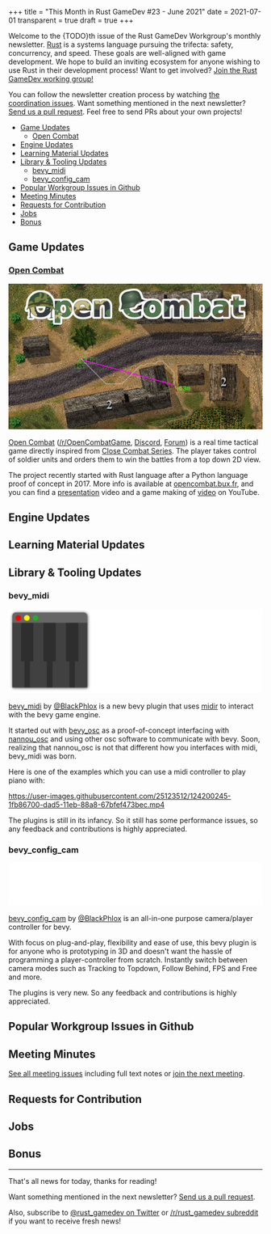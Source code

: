 +++
title = "This Month in Rust GameDev #23 - June 2021"
date = 2021-07-01
transparent = true
draft = true
+++

<!-- Check the post with markdownlint-->

Welcome to the {TODO}th issue of the Rust GameDev Workgroup's
monthly newsletter.
[Rust] is a systems language pursuing the trifecta:
safety, concurrency, and speed.
These goals are well-aligned with game development.
We hope to build an inviting ecosystem for anyone wishing
to use Rust in their development process!
Want to get involved? [Join the Rust GameDev working group!][join]

You can follow the newsletter creation process
by watching [the coordination issues][coordination].
Want something mentioned in the next newsletter?
[Send us a pull request][pr].
Feel free to send PRs about your own projects!

[Rust]: https://rust-lang.org
[join]: https://github.com/rust-gamedev/wg#join-the-fun
[pr]: https://github.com/rust-gamedev/rust-gamedev.github.io
[coordination]: https://github.com/rust-gamedev/rust-gamedev.github.io/issues?q=label%3Acoordination

[Rust]: https://rust-lang.org
[join]: https://github.com/rust-gamedev/wg#join-the-fun

- [Game Updates](#game-updates)
  - [Open Combat](#open-combat)
- [Engine Updates](#engine-updates)
- [Learning Material Updates](#learning-material-updates)
- [Library & Tooling Updates](#library--tooling-updates)
  - [bevy_midi](#bevy_midi)
  - [bevy_config_cam](#bevy_config_cam)
- [Popular Workgroup Issues in Github](#popular-workgroup-issues-in-github)
- [Meeting Minutes](#meeting-minutes)
- [Requests for Contribution](#requests-for-contribution)
- [Jobs](#jobs)
- [Bonus](#bonus)

<!--
Ideal section structure is:

```
### [Title]

![image/GIF description](image link)
_image caption_

A paragraph or two with a summary and [useful links].

_Discussions:
[/r/rust](https://reddit.com/r/rust/todo),
[twitter](https://twitter.com/todo/status/123456)_

[Title]: https://first.link
[useful links]: https://other.link
```

If needed, a section can be split into subsections with a "------" delimiter.
-->

## Game Updates

### [Open Combat][opencombat]

![Open Combat logo](open_combat.jpg)

[Open Combat][opencombat]
([/r/OpenCombatGame](https://reddit.com/r/OpenCombatGame),
[Discord](https://discord.gg/YD2V7XsBQZ),
[Forum](https://discourse.opencombat.bux.fr/))
is a real time tactical game directly inspired from
[Close Combat Series](https://en.wikipedia.org/wiki/Close_Combat_(series)).
The player takes control of soldier units and orders them to win the battles
from a top down 2D view.

The project recently started with Rust language after a Python language proof of
concept in 2017. More info is available at [opencombat.bux.fr][opencombat],
and you can find a
[presentation](https://youtube.com/watch?v=pxVgjBKXlIw) video and a game
making of [video](https://youtube.com/watch?v=3TOEZ7krhvI) on YouTube.

[opencombat]: https://opencombat.bux.fr

## Engine Updates

## Learning Material Updates

## Library & Tooling Updates

### bevy_midi
[![bevy_midi logo](bevy_midi_logo.svg)](https://github.com/BlackPhlox/bevy_midi)

[bevy_midi](https://github.com/BlackPhlox/bevy_midi) by [@BlackPhlox](https://github.com/BlackPhlox) is a new bevy plugin that uses [midir](https://github.com/Boddlnagg/midir) to interact with the bevy game engine.

It started out with [bevy_osc](https://github.com/BlackPhlox/bevy_osc) as a proof-of-concept interfacing with [nannou_osc](https://github.com/nannou-org/nannou_osc) and using other osc software to communicate with bevy. Soon, realizing that nannou_osc is not that different how you interfaces with midi, bevy_midi was born.

Here is one of the examples which you can use a midi controller to play piano with:

https://user-images.githubusercontent.com/25123512/124200245-1fb86700-dad5-11eb-88a8-67bfef473bec.mp4


The plugins is still in its infancy. So it still has some performance issues, so any feedback and contributions is highly appreciated.

### bevy_config_cam
[![bevy_config_cam logo](bevy_config_cam_logo.svg)](https://github.com/BlackPhlox/bevy_config_cam)

[bevy_config_cam](https://github.com/BlackPhlox/bevy_config_cam) by [@BlackPhlox](https://github.com/BlackPhlox) is an all-in-one purpose camera/player controller for bevy. 

With focus on plug-and-play, flexibility and ease of use, this bevy plugin is for anyone who is prototyping in 3D and doesn't want the hassle of programming a player-controller from scratch. 
Instantly switch between camera modes such as Tracking to Topdown, Follow Behind, FPS and Free and more.

The plugins is very new. So any feedback and contributions is highly appreciated.

## Popular Workgroup Issues in Github

<!-- Up to 10 links to interesting issues -->

## Meeting Minutes

<!-- Up to 10 most important notes + a link to the full details -->

[See all meeting issues][label_meeting] including full text notes
or [join the next meeting][join].

[label_meeting]: https://github.com/rust-gamedev/wg/issues?q=label%3Ameeting

## Requests for Contribution

<!-- Links to "good first issue"-labels or direct links to specific tasks -->

## Jobs

<!-- An optional section for new jobs related to Rust gamedev -->

## Bonus

<!-- Bonus section to make the newsletter more interesting
and highlight events from the past. -->

------

That's all news for today, thanks for reading!

Want something mentioned in the next newsletter?
[Send us a pull request][pr].

Also, subscribe to [@rust_gamedev on Twitter][@rust_gamedev]
or [/r/rust_gamedev subreddit][/r/rust_gamedev] if you want to receive fresh news!

<!--
TODO: Add real links and un-comment once this post is published
**Discussions of this post**:
[/r/rust](TODO),
[twitter](TODO).
-->

[/r/rust_gamedev]: https://reddit.com/r/rust_gamedev
[@rust_gamedev]: https://twitter.com/rust_gamedev
[pr]: https://github.com/rust-gamedev/rust-gamedev.github.io
